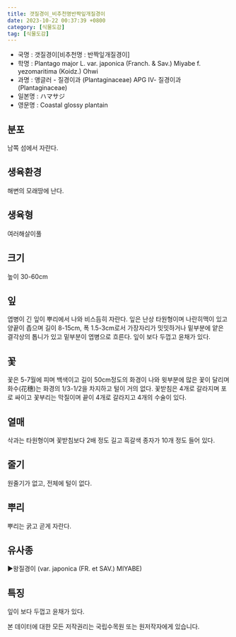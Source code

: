 ```yaml
---
title: 갯질경이_비추천명반짝잎개질경이
date: 2023-10-22 00:37:39 +0800
category: [식물도감]
tag: [식물도감]
---
```




- 국명 : 갯질경이[비추천명 : 반짝잎개질경이]
- 학명 : Plantago major L. var. japonica (Franch. & Sav.) Miyabe f. yezomaritima (Koidz.) Ohwi
- 과명 : 앵글러 - 질경이과 (Plantaginaceae) APG Ⅳ- 질경이과 (Plantaginaceae)
- 일본명 : ハマサジ
- 영문명 : Coastal glossy plantain


## 분포
남쪽 섬에서 자란다.
## 생육환경
해변의 모래땅에 난다.
## 생육형
여러해살이풀
## 크기
높이 30-60cm
## 잎
엽병이 긴 잎이 뿌리에서 나와 비스듬히 자란다. 잎은 난상 타원형이며 나란히맥이 있고 양끝이 좁으며 길이 8-15cm, 폭 1.5-3cm로서 가장자리가 밋밋하거나 밑부분에 얕은 결각상의 톱니가 있고 밑부분이 엽병으로 흐른다. 잎이 보다 두껍고 윤채가 있다.
## 꽃
꽃은 5-7월에 피며 백색이고 길이 50cm정도의 화경이 나와 윗부분에 많은 꽃이 달리며 화수(花穗)는 화경의 1/3-1/2을 차지하고 털이 거의 없다. 꽃받침은 4개로 갈라지며 포로 싸이고 꽃부리는 막질이며 끝이 4개로 갈라지고 4개의 수술이 있다.
## 열매
삭과는 타원형이며 꽃받침보다 2배 정도 길고 흑갈색 종자가 10개 정도 들어 있다.
## 줄기
원줄기가 없고, 전체에 털이 없다.
## 뿌리
뿌리는 굵고 곧게 자란다.
## 유사종
▶왕질경이 (var. japonica (FR. et SAV.) MIYABE)
## 특징
잎이 보다 두껍고 윤채가 있다.






본 데이터에 대한 모든 저작권리는 국립수목원 또는 원저작자에게 있습니다.

